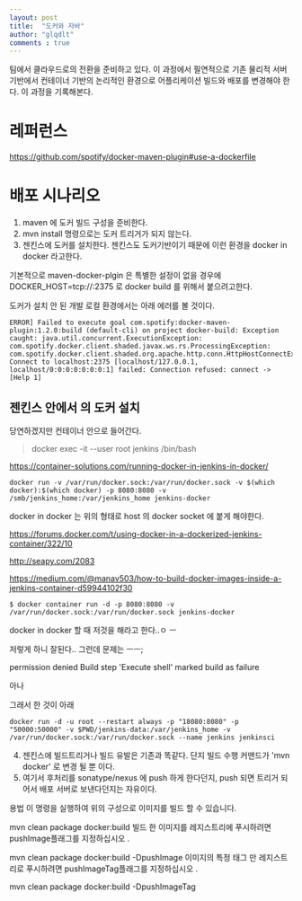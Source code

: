 ```yaml
---
layout: post
title:  "도커와 자바"
author: "glqdlt"
comments : true
---
```


팀에서 클라우드로의 전환을 준비하고 있다. 이 과정에서 필연적으로 기존 물리적 서버 기반에서 컨테이너 기반의 논리적인 환경으로 어플리케이션 빌드와 배포를 변경해야 한다. 이 과정을 기록해본다.

# 레퍼런스
https://github.com/spotify/docker-maven-plugin#use-a-dockerfile



# 배포 시나리오

1. maven 에 도커 빌드 구성을 준비한다.
2. mvn install 명령으로는 도커 트리거가 되지 않는다.
3. 젠킨스에 도커를 설치한다. 젠킨스도 도커기반이기 때문에 이런 환경을 docker in docker 라고한다.

기본적으로 maven-docker-plgin 은 특별한 설정이 없을 경우에 DOCKER_HOST=tcp://<host>:2375 로 docker build 를 위해서 붙으려고한다.

도커가 설치 안 된 개발 로컬 환경에서는  아래 에러를 볼 것이다.

```
ERROR] Failed to execute goal com.spotify:docker-maven-plugin:1.2.0:build (default-cli) on project docker-build: Exception caught: java.util.concurrent.ExecutionException: com.spotify.docker.client.shaded.javax.ws.rs.ProcessingException: com.spotify.docker.client.shaded.org.apache.http.conn.HttpHostConnectException: Connect to localhost:2375 [localhost/127.0.0.1, localhost/0:0:0:0:0:0:0:1] failed: Connection refused: connect -> [Help 1]
```



## 젠킨스 안에서 의 도커 설치

당연하겠지만 컨테이너 안으로 들어간다.

> docker exec -it --user root jenkins /bin/bash


https://container-solutions.com/running-docker-in-jenkins-in-docker/

```
docker run -v /var/run/docker.sock:/var/run/docker.sock -v $(which docker):$(which docker) -p 8080:8080 -v /smb/jenkins_home:/var/jenkins_home jenkins-docker
```

docker in docker 는 위의 형태로 host 의 docker socket 에 붙게 해야한다.

https://forums.docker.com/t/using-docker-in-a-dockerized-jenkins-container/322/10


http://seapy.com/2083

https://medium.com/@manav503/how-to-build-docker-images-inside-a-jenkins-container-d59944102f30


```
$ docker container run -d -p 8080:8080 -v /var/run/docker.sock:/var/run/docker.sock jenkins-docker
```

docker in docker 할 때 저것을 해라고 한다..ㅇ ㅡ

저렇게 하니 잘된다.. 그런데 문제는 ㅡㅡ;

permission denied
Build step 'Execute shell' marked build as failure

아나

그래서 한 것이 아래

```
docker run -d -u root --restart always -p "18080:8080" -p "50000:50000" -v $PWD/jenkins-data:/var/jenkins_home -v /var/run/docker.sock:/var/run/docker.sock --name jenkins jenkinsci
```

4. 젠킨스에 빌드트리거나 빌드 유발은 기존과 똑같다. 단지 빌드 수행 커맨드가 'mvn docker' 로 변경 될 뿐 이다.
5. 여기서 후처리를 sonatype/nexus 에 push 하게 한다던지, push 되면 트리거 되어서 배포 서버로 보낸다던지는 자유이다.




용법
이 명령을 실행하여 위의 구성으로 이미지를 빌드 할 수 있습니다.

mvn clean package docker:build
빌드 한 이미지를 레지스트리에 푸시하려면 pushImage플래그를 지정하십시오 .

mvn clean package docker:build -DpushImage
이미지의 특정 태그 만 레지스트리로 푸시하려면 pushImageTag플래그를 지정하십시오 .

mvn clean package docker:build -DpushImageTag


